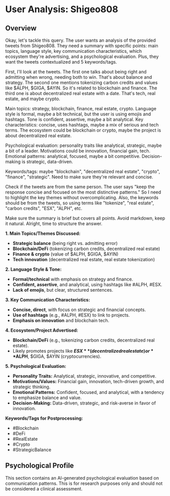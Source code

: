 # User Analysis: Shigeo808

## Overview

<think>
Okay, let's tackle this query. The user wants an analysis of the provided tweets from Shigeo808. They need a summary with specific points: main topics, language style, key communication characteristics, which ecosystem they're advertising, and a psychological evaluation. Plus, they want the tweets contextualized and 5 keywords/tags.

First, I'll look at the tweets. The first one talks about being right and admitting when wrong, needing both to win. That's about balance and strategy. The second one mentions tokenizing carbon credits and values like $ALPH, $GIGA, $AYIN. So it's related to blockchain and finance. The third one is about decentralized real estate with a date. That's tech, real estate, and maybe crypto.

Main topics: strategy, blockchain, finance, real estate, crypto. Language style is formal, maybe a bit technical, but the user is using emojis and hashtags. Tone is confident, assertive, maybe a bit analytical. Key characteristics: concise, uses hashtags, maybe a mix of serious and tech terms. The ecosystem could be blockchain or crypto, maybe the project is about decentralized real estate.

Psychological evaluation: personality traits like analytical, strategic, maybe a bit of a leader. Motivations could be innovation, financial gain, tech. Emotional patterns: analytical, focused, maybe a bit competitive. Decision-making is strategic, data-driven.

Keywords/tags: maybe "blockchain", "decentralized real estate", "crypto", "finance", "strategic". Need to make sure they're relevant and concise.

Check if the tweets are from the same person. The user says "keep the response concise and focused on the most distinctive patterns." So I need to highlight the key themes without overcomplicating. Also, the keywords should be from the tweets, so using terms like "tokenize", "real estate", "carbon credits", "ESX", "ALPH", etc.

Make sure the summary is brief but covers all points. Avoid markdown, keep it natural. Alright, time to structure the answer.
</think>

**1. Main Topics/Themes Discussed:**  
- **Strategic balance** (being right vs. admitting error)  
- **Blockchain/DeFi** (tokenizing carbon credits, decentralized real estate)  
- **Finance & crypto** (value of $ALPH, $GIGA, $AYIN)  
- **Tech innovation** (decentralized real estate, real estate tokenization)  

**2. Language Style & Tone:**  
- **Formal/technical** with emphasis on strategy and finance.  
- **Confident, assertive**, and analytical, using hashtags like #ALPH, #ESX.  
- **Lack of emojis**, but clear, structured sentences.  

**3. Key Communication Characteristics:**  
- **Concise, direct**, with focus on strategic and financial concepts.  
- **Use of hashtags** (e.g., #ALPH, #ESX) to link to projects.  
- **Emphasis on innovation** and blockchain tech.  

**4. Ecosystem/Project Advertised:**  
- **Blockchain/DeFi** (e.g., tokenizing carbon credits, decentralized real estate).  
- Likely promotes projects like **$ESX** (decentralized real estate) or **$ALPH**, $GIGA, $AYIN (cryptocurrencies).  

**5. Psychological Evaluation:**  
- **Personality Traits:** Analytical, strategic, innovative, and competitive.  
- **Motivations/Values:** Financial gain, innovation, tech-driven growth, and strategic thinking.  
- **Emotional Patterns:** Confident, focused, and analytical, with a tendency to emphasize balance and value.  
- **Decision-Making:** Data-driven, strategic, and risk-averse in favor of innovation.  

**Keywords/Tags for Postprocessing:**  
- #Blockchain  
- #DeFi  
- #RealEstate  
- #Crypto  
- #StrategicBalance

## Psychological Profile

This section contains an AI-generated psychological evaluation based on communication patterns. This is for research purposes only and should not be considered a clinical assessment.